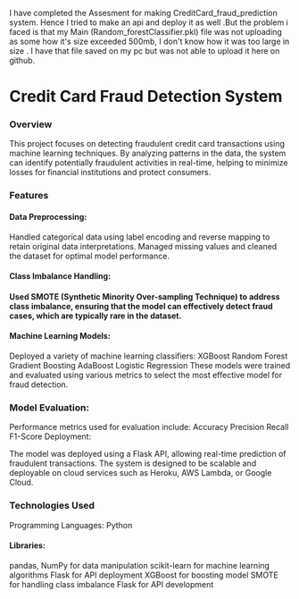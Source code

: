 I have completed the Assesment for making CreditCard_fraud_prediction system. Hence I tried to make an api and deploy it as well .But the problem i faced is that my Main (Random_forestClassifier.pkl) file was not uploading 
as some how it's size exceeded 500mb, I don't know how it was too large in size . I have that file saved on my pc but was not able to upload it here on github.


# Credit Card Fraud Detection System
### Overview
This project focuses on detecting fraudulent credit card transactions using machine learning techniques. By analyzing patterns in the data, the system can identify potentially fraudulent activities in real-time, helping to minimize losses for financial institutions and protect consumers.

### Features
#### Data Preprocessing:

Handled categorical data using label encoding and reverse mapping to retain original data interpretations.
Managed missing values and cleaned the dataset for optimal model performance.
#### Class Imbalance Handling:

#### Used SMOTE (Synthetic Minority Over-sampling Technique) to address class imbalance, ensuring that the model can effectively detect fraud cases, which are typically rare in the dataset.
#### Machine Learning Models:

Deployed a variety of machine learning classifiers:
XGBoost
Random Forest
Gradient Boosting
AdaBoost
Logistic Regression
These models were trained and evaluated using various metrics to select the most effective model for fraud detection.
### Model Evaluation:

Performance metrics used for evaluation include:
Accuracy
Precision
Recall
F1-Score
Deployment:

The model was deployed using a Flask API, allowing real-time prediction of fraudulent transactions.
The system is designed to be scalable and deployable on cloud services such as Heroku, AWS Lambda, or Google Cloud.
### Technologies Used
Programming Languages: Python
#### Libraries:
pandas, NumPy for data manipulation 
scikit-learn for machine learning algorithms
Flask for API deployment
XGBoost for boosting model
SMOTE for handling class imbalance
Flask for API development
